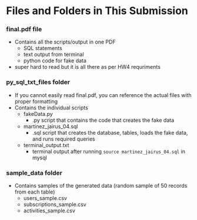 # Files and Folders in This Submission

### final.pdf file
- Contains all the scripts/output in one PDF
    - SQL statements
    - text output from terminal
    - python code for fake data
- super hard to read but it is all there as per HW4 requriments

### py_sql_txt_files folder
- If you cannot easily read final.pdf, you can reference the actual files with proper formatting
- Contains the individual scripts
    - fakeData.py
        - .py script that contains the code that creates the fake data 
    - martinez_jairus_04.sql
        - .sql script that creates the database, tables, loads the fake data, and runs required queries 
    - terminal_output.txt
        - terminal output after running ```source martinez_jairus_04.sql``` in mysql

### sample_data folder
- Contains samples of the generated data (random sample of 50 records from each table)
    - users_sample.csv
    - subscriptions_sample.csv
    - activities_sample.csv